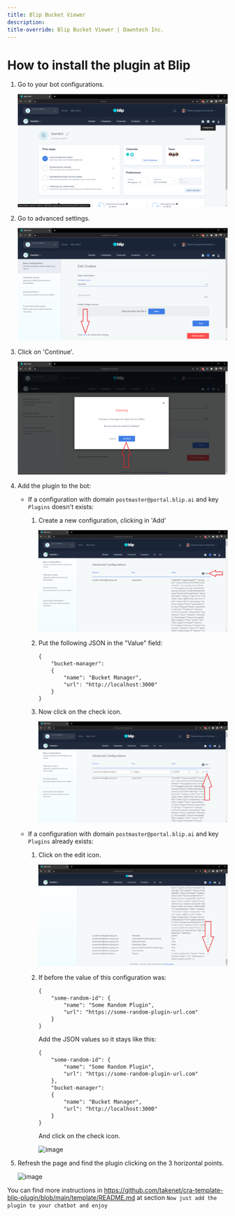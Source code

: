 ```yaml
---
title: Blip Bucket Viewer
description: 
title-override: Blip Bucket Viewer | Dawntech Inc.
---
```

# How to install the plugin at Blip

1. Go to your bot configurations.

    ![image](../images/en/blip-bucket-viewer/home.png)

2. Go to advanced settings.

    ![image](../images/en/blip-bucket-viewer/settings.png)

3. Click on 'Continue'.

    ![image](../images/en/blip-bucket-viewer/continue_advanced_settings.png)

4. Add the plugin to the bot:

    - If a configuration with domain `postmaster@portal.blip.ai` and key `Plugins` doesn't exists:
       
        1. Create a new configuration, clicking in 'Add'
            
            ![image](../images/en/blip-bucket-viewer/add_advanced_settings.png)
        
        2. Put the following JSON in the "Value" field:
            ```
            {
                "bucket-manager": 
                {
                    "name": "Bucket Manager",
                    "url": "http://localhost:3000"
                }
            }
            ``` 

        3. Now click on the check icon.

            ![image](../images/en/blip-bucket-viewer/add_advanced_settings_2.png)
    
    - If a configuration with domain `postmaster@portal.blip.ai` and key `Plugins` already exists: 
      
        1. Click on the edit icon.

            ![image](../images/en/blip-bucket-viewer/edit_advanced_settings.png)

        2. If before the value of this configuration was:
            ```
            {
                "some-random-id": {
                    "name": "Some Random Plugin",
                    "url": "https://some-random-plugin-url.com"
                }
            }
            ``` 

            Add the JSON values so it stays like this:
            ```
            {
                "some-random-id": {
                    "name": "Some Random Plugin",
                    "url": "https://some-random-plugin-url.com"
                },
                "bucket-manager": 
                {
                    "name": "Bucket Manager",
                    "url": "http://localhost:3000"
                }
            }
            ```

            And click on the check icon.

            ![image](../images/blip-bucket-viewer/en/edit_advanced_settings_2.png)

5. Refresh the page and find the plugin clicking on the 3 horizontal points.

    ![image](../images/blip-bucket-viewer/en/3_dots.png)


You can find more instructions in <https://github.com/takenet/cra-template-blip-plugin/blob/main/template/README.md> at section `Now just add the plugin to your chatbot and enjoy`

